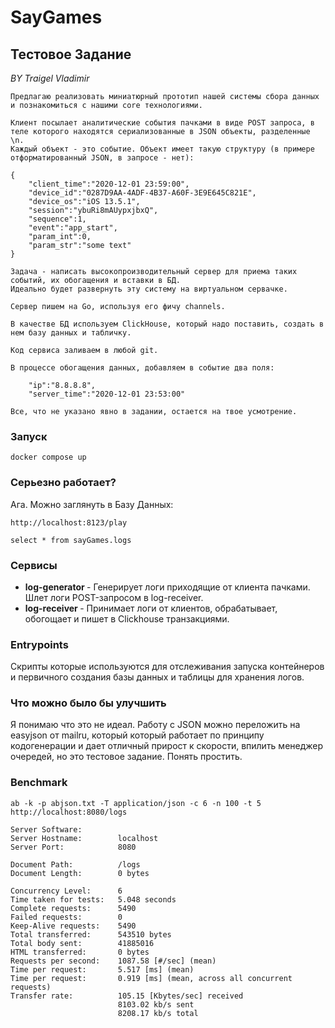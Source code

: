 # SayGames

## Тестовое Задание
<i> BY Traigel Vladimir </i>


```
Предлагаю реализовать миниатюрный прототип нашей системы сбора данных и познакомиться с нашими core технологиями.

Клиент посылает аналитические события пачками в виде POST запроса, в теле которого находятся сериализованные в JSON объекты, разделенные \n.
Каждый объект - это событие. Объект имеет такую структуру (в примере отформатированный JSON, в запросе - нет):

{
    "client_time":"2020-12-01 23:59:00",
    "device_id":"0287D9AA-4ADF-4B37-A60F-3E9E645C821E",
    "device_os":"iOS 13.5.1",
    "session":"ybuRi8mAUypxjbxQ",
    "sequence":1,
    "event":"app_start",
    "param_int":0,
    "param_str":"some text"
}

Задача - написать высокопроизводительный сервер для приема таких событий, их обогащения и вставки в БД.
Идеально будет развернуть эту систему на виртуальном сервачке.

Сервер пишем на Go, используя его фичу channels.

В качестве БД используем ClickHouse, который надо поставить, создать в нем базу данных и табличку.

Код сервиса заливаем в любой git.

В процессе обогащения данных, добавляем в событие два поля:

    "ip":"8.8.8.8",
    "server_time":"2020-12-01 23:53:00"

Все, что не указано явно в задании, остается на твое усмотрение.
```

### Запуск
```
docker compose up
```

### Серьезно работает?
Ага. Можно заглянуть в Базу Данных:
```
http://localhost:8123/play

select * from sayGames.logs
```

### Сервисы
- <b> log-generator </b> - Генерирует логи приходящие от клиента пачками. Шлет логи POST-запросом в log-receiver.
- <b> log-receiver </b> - Принимает логи от клиентов, обрабатывает, обогощает и пишет в Clickhouse транзакциями.

### Entrypoints
Скрипты которые используются для отслеживания запуска контейнеров и первичного создания
базы данных и таблицы для хранения логов.

### Что можно было бы улучшить
Я понимаю что это не идеал. Работу с JSON можно переложить на easyjson от mailru,
который который работает по принципу кодогенерации и дает отличный прирост к скорости,
впилить менеджер очередей, но это тестовое задание.
Понять простить.

### Benchmark
```
ab -k -p abjson.txt -T application/json -c 6 -n 100 -t 5 http://localhost:8080/logs

Server Software:
Server Hostname:        localhost
Server Port:            8080

Document Path:          /logs
Document Length:        0 bytes

Concurrency Level:      6
Time taken for tests:   5.048 seconds
Complete requests:      5490
Failed requests:        0
Keep-Alive requests:    5490
Total transferred:      543510 bytes
Total body sent:        41885016
HTML transferred:       0 bytes
Requests per second:    1087.58 [#/sec] (mean)
Time per request:       5.517 [ms] (mean)
Time per request:       0.919 [ms] (mean, across all concurrent requests)
Transfer rate:          105.15 [Kbytes/sec] received
                        8103.02 kb/s sent
                        8208.17 kb/s total
```